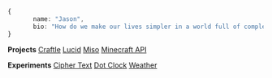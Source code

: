 ```ts
{
       name: "Jason",
       bio: "How do we make our lives simpler in a world full of complex technologies?"
}
```

**Projects**
[Craftle](https://www.github.com/ejkorol/craftle)
[Lucid](https://www.github.com/ejkorol/jason-korol-capstone)
[Miso](https://www.github.com/ejkorol/lucid-expo)
[Minecraft API](https://www.github.com/ejkorol/recipe-book)

**Experiments**
[Cipher Text](https://www.github.com/ejkorol/cipher-text)
[Dot Clock](https://www.github.com/ejkorol/dock)
[Weather](https://www.github.com/ejkorol/graphql-weather-client)
